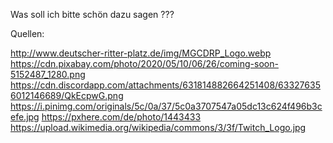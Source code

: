 Was soll ich bitte schön dazu sagen ???

Quellen:

http://www.deutscher-ritter-platz.de/img/MGCDRP_Logo.webp
https://cdn.pixabay.com/photo/2020/05/10/06/26/coming-soon-5152487_1280.png
https://cdn.discordapp.com/attachments/631814882664251408/633276356012146689/QkEcpwG.png
https://i.pinimg.com/originals/5c/0a/37/5c0a3707547a05dc13c624f496b3cefe.jpg
https://pxhere.com/de/photo/1443433
https://upload.wikimedia.org/wikipedia/commons/3/3f/Twitch_Logo.jpg